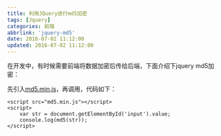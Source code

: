 ```yaml
---
title: 利用JQuery进行md5加密
tags: [Jquery]
categories: 前端
abbrlink: 'jquery-md5'
date: 2016-07-02 11:12:00
updated: 2016-07-02 11:12:00
---
```


在开发中，有时候需要前端将数据加密后传给后端，下面介绍下jquery md5加密：

先引入[md5.min.js](/codes/md5.min.js)，再调用，代码如下：
```
<script src="md5.min.js"></script>
<script>
	var str = document.getElementById('input').value;
    console.log(md5(str));
</script>
```
